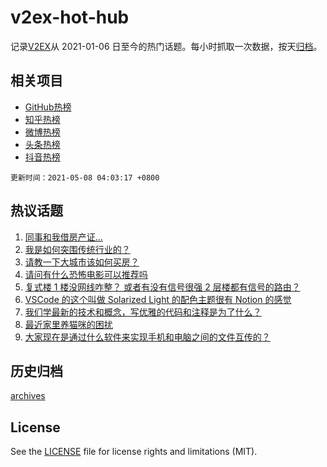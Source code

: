 # v2ex-hot-hub

 记录[V2EX](https://www.v2ex.com/)从 2021-01-06 日至今的热门话题。每小时抓取一次数据，按天[归档](archives)。
 
 ## 相关项目

- [GitHub热榜](https://github.com/snaildev/github-hot-hub)
- [知乎热榜](https://github.com/snaildev/zhihu-hot-hub)
- [微博热榜](https://github.com/snaildev/weibo-hot-hub)
- [头条热榜](https://github.com/snaildev/toutiao-hot-hub)
- [抖音热榜](https://github.com/snaildev/douyin-hot-hub)


 `更新时间：2021-05-08 04:03:17 +0800`

## 热议话题

1. [同事和我借房产证…](https://www.v2ex.com/t/775403)
1. [我是如何突围传统行业的？](https://www.v2ex.com/t/775334)
1. [请教一下大城市该如何买房？](https://www.v2ex.com/t/775335)
1. [请问有什么恐怖电影可以推荐吗](https://www.v2ex.com/t/775377)
1. [复式楼 1 楼没网线咋整？ 或者有没有信号很强 2 层楼都有信号的路由？](https://www.v2ex.com/t/775352)
1. [VSCode 的这个叫做 Solarized Light 的配色主题很有 Notion 的感觉](https://www.v2ex.com/t/775399)
1. [我们学最新的技术和概念，写优雅的代码和注释是为了什么？](https://www.v2ex.com/t/775329)
1. [最近家里养猫咪的困扰](https://www.v2ex.com/t/775462)
1. [大家现在是通过什么软件来实现手机和电脑之间的文件互传的？](https://www.v2ex.com/t/775434)

## 历史归档

[archives](archives)

## License

See the [LICENSE](LICENSE) file for license rights and limitations (MIT).
